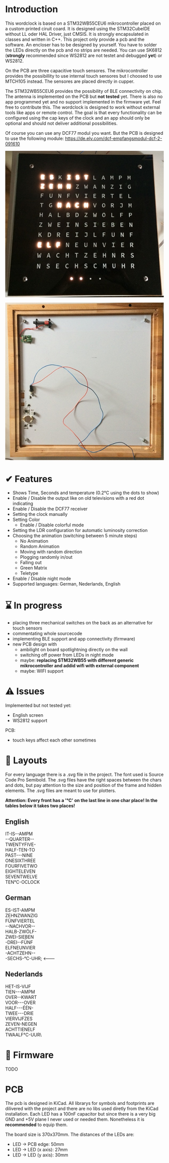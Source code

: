 # Introduction
This wordclock is based on a STM32WB55CEU6 mikrocontroller placed on a custom printed ciruit coard.
It is designed using the STM32CubeIDE without LL oder HAL Driver, just CMSIS.
It is strongly encapsulated in classes and written in C++.
This project only provide a pcb and the software. An encloser has to be designed by yourself.
You have to solder the LEDs directly on the pcb and no strips are needed. You can use SK6812 (**strongly** recommended since WS2812 are not testet and debugged **yet**) or WS2812.

On the PCB are three capacitive touch sensores. The mikrocontroller provides the possibillity to use internal touch sensores but I choosed to use MTCH105 instead. The sensores are placed directly in cupper.

The STM32WB55CEU6 provides the possibility of BLE connectivity on chip. The antenna is implemented on the PCB but **not tested** yet. There is also no app programmed yet and no support implemented in the firmware yet. Feel free to contribute this. 
The wordclock is designed to work without external tools like apps or remote control. The goal is that every functionality can be configured using the cap keys of the clock and an app should only be optional and should not deliver additional possibilities.

Of course you can use any DCF77 modul you want. But the PCB is designed to use the following module: https://de.elv.com/dcf-empfangsmodul-dcf-2-091610

![Front](/images/IMG1.JPG)

![Back](/images/IMG2.JPG)

# ✔ Features
* Shows Time, Seconds and temperature (0.2°C  using the dots to show)
* Enable / Disable the output like on old televisions with a red dot indicating
* Enable / Disable the DCF77 receiver
* Setting the clock manually
* Setting Color
  * Enable / Disable colorful mode
* Setting the LDR configuration for automatic luminosity correction
* Choosing the animation (switching between 5 minute steps)
  * No Animation
  * Random Animation
  * Moving with random direction
  * Plogging randomly in/out
  * Falling out
  * Green Matrix
  * Teletype
* Enable / Disable night mode
* Supported languages: German, Nederlands, English

# ⌛ In progress
* placing three mechanical switches on the back as an alternative for touch sensors
* commentating whole sourcecode
* implementing BLE support and app connectivity (firmware)
* new PCB design with
  * ambilight on board spotlightning directly on the wall
  * switching off power from LEDs in night mode
  * maybe: __replacing STM32WB55 with different generic mikrocontroller and addid wifi with external component__
  * maybe: WIFI support

# ⚠️ Issues
Implemented but not tested yet:
* English screen
* WS2812 support

PCB:
* touch keys affect each other sometimes


# 💾 Layouts
For every language there is a .svg file in the project. The font used is Source Code Pro Semibold. The .svg files have the right spaces between the chars and dots, but pay attention to the size and position of the frame and hidden elements. The .svg files are meant to use for plotters.

**Attention: Every front has a '°C' on the last line in __one__ char place! In the tables below it takes __two__ places!**

## English
IT-IS--AMPM\
--QUARTER--\
TWENTYFIVE-\
HALF-TEN-TO\
PAST---NINE\
ONESIXTHREE\
FOURFIVETWO\
EIGHTELEVEN\
SEVENTWELVE\
TEN°C-OCLOCK

## German
ES-IST-AMPM\
ZEHNZWANZIG\
FÜNFVIERTEL\
--NACHVOR--\
HALB-ZWÖLF-\
ZWEI-SIEBEN\
-DREI--FÜNF\
ELFNEUNVIER\
-ACHTZEHN--\
-SECHS-°C-UHR; <---

## Nederlands
HET-IS-VIJF\
TIEN---AMPM\
OVER--KWART\
VOOR---OVER\
HALF---ÉÉN-\
TWEE---DRIE\
VIERVIJFZES\
ZEVEN-NEGEN\
ACHTTIENELF\
TWAALF°C-UUR\

# 📃 Firmware
TODO

# PCB
The pcb is designed in KiCad. All librarys for symbols and footprints are dilivered with the project and there are no libs used diretly from the KiCad installation.
Each LED has a 100nF capacitor but since there is a very big GND and +5V plane I never used or needed them. Nonetheless it is **recommended** to equip them.

The board size is 370x370mm. The distances of the LEDs are:
* LED -> PCB edge: 50mm
* LED -> LED (x axis): 27mm
* LED -> LED (y axis): 30mm